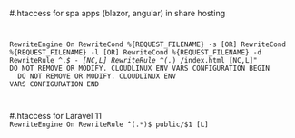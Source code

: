 #.htaccess for spa apps (blazor, angular) in share hosting 
<code>


RewriteEngine On
RewriteCond %{REQUEST_FILENAME} -s [OR]
RewriteCond %{REQUEST_FILENAME} -l [OR]
RewriteCond %{REQUEST_FILENAME} -d
RewriteRule ^.*$ - [NC,L]
RewriteRule ^(.*) /index.html [NC,L]"
 DO NOT REMOVE OR MODIFY. CLOUDLINUX ENV VARS CONFIGURATION BEGIN
<IfModule Litespeed>
</IfModule>
 DO NOT REMOVE OR MODIFY. CLOUDLINUX ENV VARS CONFIGURATION END

</code>


#.htaccess for Laravel 11 
<code>
<IfModule mod_rewrite.c>
RewriteEngine On
RewriteRule ^(.*)$ public/$1 [L]
</IfModule>
</code>

